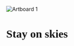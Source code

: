 ![Artboard 1](https://github.com/RecontresMusic/recmus/assets/110759159/a42ed637-e904-4885-a3df-c4ddb0183f79)
<h1 style="font-family: Gabriola;font-weight: bold;font-size: 30px;">Stay on skies</h1>
